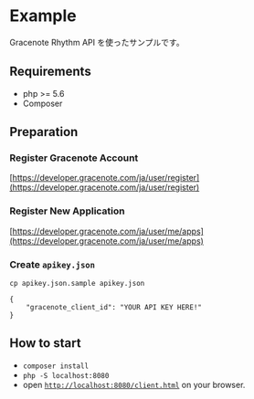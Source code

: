 Example
=======

Gracenote Rhythm API を使ったサンプルです。

Requirements
------------
* php >= 5.6
* Composer

Preparation
-----------
### Register Gracenote Account
[https://developer.gracenote.com/ja/user/register](https://developer.gracenote.com/ja/user/register)

### Register New Application
[https://developer.gracenote.com/ja/user/me/apps](https://developer.gracenote.com/ja/user/me/apps)

### Create `apikey.json`
```
cp apikey.json.sample apikey.json
```

```
{
	"gracenote_client_id": "YOUR API KEY HERE!"
}
```

How to start
------------
* `composer install`
* `php -S localhost:8080`
* open [`http://localhost:8080/client.html`](http://localhost:8080/client.html) on your browser.

